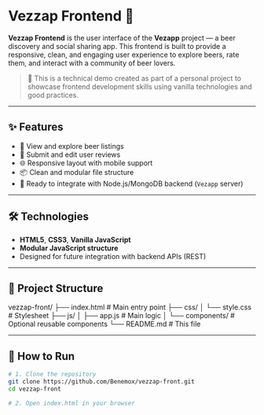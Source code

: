 # Vezzap Frontend 🍻

**Vezzap Frontend** is the user interface of the **Vezapp** project — a beer discovery and social sharing app. This frontend is built to provide a responsive, clean, and engaging user experience to explore beers, rate them, and interact with a community of beer lovers.

> 🧪 This is a technical demo created as part of a personal project to showcase frontend development skills using vanilla technologies and good practices.

---

## ✨ Features

- 🍺 View and explore beer listings
- 📝 Submit and edit user reviews
- 🌐 Responsive layout with mobile support
- 📦 Clean and modular file structure
- 🚀 Ready to integrate with Node.js/MongoDB backend (`Vezapp` server)

---

## 🛠 Technologies

- **HTML5**, **CSS3**, **Vanilla JavaScript**
- **Modular JavaScript structure**
- Designed for future integration with backend APIs (REST)

---

## 📁 Project Structure

vezzap-front/
├── index.html # Main entry point
├── css/
│ └── style.css # Stylesheet
├── js/
│ ├── app.js # Main logic
│ └── components/ # Optional reusable components
└── README.md # This file

---

## 🚀 How to Run

```bash
# 1. Clone the repository
git clone https://github.com/Benemox/vezzap-front.git
cd vezzap-front

# 2. Open index.html in your browser
